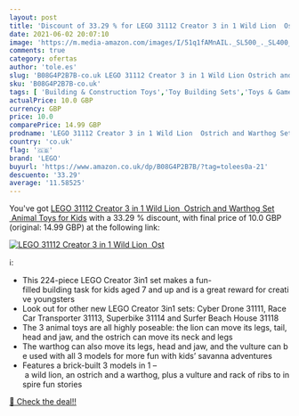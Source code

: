 ```yaml
---
layout: post
title: 'Discount of 33.29 % for LEGO 31112 Creator 3 in 1 Wild Lion  Ost'
date: 2021-06-02 20:07:10
image: 'https://m.media-amazon.com/images/I/51q1fAMnAIL._SL500_._SL400_.jpg'
comments: true
category: ofertas
author: 'tole.es'
slug: 'B08G4P2B7B-co.uk LEGO 31112 Creator 3 in 1 Wild Lion Ostrich and Warthog...'
sku: 'B08G4P2B7B-co.uk'
tags: [ 'Building & Construction Toys','Toy Building Sets','Toys & Games','Toys Store','lego', ]
actualPrice: 10.0 GBP
currency: GBP
price: 10.0
comparePrice: 14.99 GBP
prodname: 'LEGO 31112 Creator 3 in 1 Wild Lion  Ostrich and Warthog Set  Animal Toys for Kids'
country: 'co.uk'
flag: '🇬🇧'
brand: 'LEGO'
buyurl: 'https://www.amazon.co.uk/dp/B08G4P2B7B/?tag=tolees0a-21'
descuento: '33.29'
average: '11.58525'
---
```


You've got [LEGO 31112 Creator 3 in 1 Wild Lion  Ostrich and Warthog Set  Animal Toys for Kids](https://www.amazon.co.uk/dp/B08G4P2B7B/?tag=tolees0a-21) with a  33.29 % discount, with final price of 10.0 GBP (original: 14.99 GBP) at the following link:

[![LEGO 31112 Creator 3 in 1 Wild Lion  Ost](https://m.media-amazon.com/images/I/51q1fAMnAIL._SL500_._SL400_.jpg)](https://www.amazon.co.uk/dp/B08G4P2B7B/?tag=tolees0a-21)

ℹ️:

- This 224-piece LEGO Creator 3in1 set makes a fun-filled building task for kids aged 7 and up and is a great reward for creative youngsters
- Look out for other new LEGO Creator 3in1 sets: Cyber Drone 31111, Race Car Transporter 31113, Superbike 31114 and Surfer Beach House 31118
- The 3 animal toys are all highly poseable: the lion can move its legs, tail, head and jaw, and the ostrich can move its neck and legs
- The warthog can also move its legs, head and jaw, and the vulture can be used with all 3 models for more fun with kids’ savanna adventures
- Features a brick-built 3 models in 1 – a wild lion, an ostrich and a warthog, plus a vulture and rack of ribs to inspire fun stories

[🛒 Check the deal!!](https://www.amazon.co.uk/dp/B08G4P2B7B/?tag=tolees0a-21)
